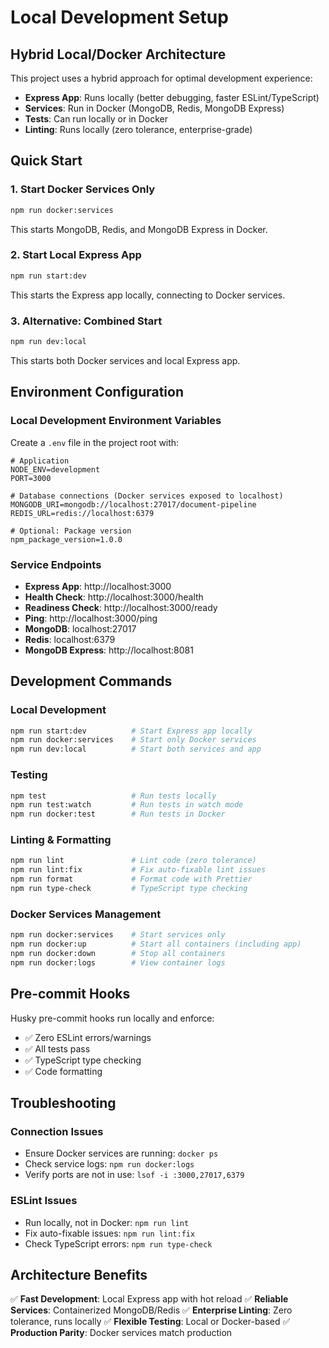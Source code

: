 # Local Development Setup

## Hybrid Local/Docker Architecture

This project uses a hybrid approach for optimal development experience:

- **Express App**: Runs locally (better debugging, faster ESLint/TypeScript)
- **Services**: Run in Docker (MongoDB, Redis, MongoDB Express)
- **Tests**: Can run locally or in Docker
- **Linting**: Runs locally (zero tolerance, enterprise-grade)

## Quick Start

### 1. Start Docker Services Only
```bash
npm run docker:services
```
This starts MongoDB, Redis, and MongoDB Express in Docker.

### 2. Start Local Express App
```bash
npm run start:dev
```
This starts the Express app locally, connecting to Docker services.

### 3. Alternative: Combined Start
```bash
npm run dev:local
```
This starts both Docker services and local Express app.

## Environment Configuration

### Local Development Environment Variables
Create a `.env` file in the project root with:

```env
# Application
NODE_ENV=development
PORT=3000

# Database connections (Docker services exposed to localhost)
MONGODB_URI=mongodb://localhost:27017/document-pipeline
REDIS_URL=redis://localhost:6379

# Optional: Package version
npm_package_version=1.0.0
```

### Service Endpoints

- **Express App**: http://localhost:3000
- **Health Check**: http://localhost:3000/health
- **Readiness Check**: http://localhost:3000/ready
- **Ping**: http://localhost:3000/ping
- **MongoDB**: localhost:27017
- **Redis**: localhost:6379
- **MongoDB Express**: http://localhost:8081

## Development Commands

### Local Development
```bash
npm run start:dev          # Start Express app locally
npm run docker:services    # Start only Docker services
npm run dev:local          # Start both services and app
```

### Testing
```bash
npm test                   # Run tests locally
npm run test:watch         # Run tests in watch mode
npm run docker:test        # Run tests in Docker
```

### Linting & Formatting
```bash
npm run lint               # Lint code (zero tolerance)
npm run lint:fix           # Fix auto-fixable lint issues
npm run format             # Format code with Prettier
npm run type-check         # TypeScript type checking
```

### Docker Services Management
```bash
npm run docker:services    # Start services only
npm run docker:up          # Start all containers (including app)
npm run docker:down        # Stop all containers
npm run docker:logs        # View container logs
```

## Pre-commit Hooks

Husky pre-commit hooks run locally and enforce:
- ✅ Zero ESLint errors/warnings
- ✅ All tests pass
- ✅ TypeScript type checking
- ✅ Code formatting

## Troubleshooting

### Connection Issues
- Ensure Docker services are running: `docker ps`
- Check service logs: `npm run docker:logs`
- Verify ports are not in use: `lsof -i :3000,27017,6379`

### ESLint Issues
- Run locally, not in Docker: `npm run lint`
- Fix auto-fixable issues: `npm run lint:fix`
- Check TypeScript errors: `npm run type-check`

## Architecture Benefits

✅ **Fast Development**: Local Express app with hot reload
✅ **Reliable Services**: Containerized MongoDB/Redis
✅ **Enterprise Linting**: Zero tolerance, runs locally
✅ **Flexible Testing**: Local or Docker-based
✅ **Production Parity**: Docker services match production
